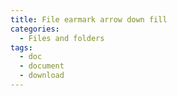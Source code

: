 ```yaml
---
title: File earmark arrow down fill
categories:
  - Files and folders
tags:
  - doc
  - document
  - download
---
```

